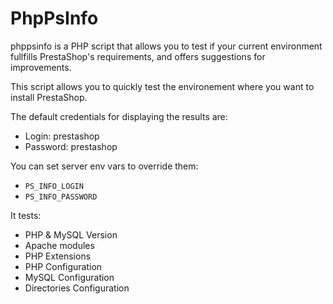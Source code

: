 # PhpPsInfo

phppsinfo is a PHP script that allows you to test if your current environment fullfills PrestaShop's requirements, and offers suggestions for improvements.

This script allows you to quickly test the environement where you want to install PrestaShop.

The default credentials for displaying the results are:

* Login: prestashop
* Password: prestashop

You can set server env vars to override them:

* `PS_INFO_LOGIN`
* `PS_INFO_PASSWORD`


It tests:
	
* PHP & MySQL Version
* Apache modules
* PHP Extensions
* PHP Configuration
* MySQL Configuration
* Directories Configuration

